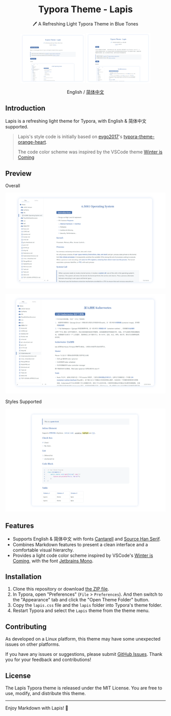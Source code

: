 <h1 align="center">Typora Theme - Lapis</h1>
<p align="center">🖊️ A Refreshing Light Typora Theme in Blue Tones</p>
<div align="center">
<div>
<img src="imgs/preview5.png" width="40%" />
<img src="imgs/preview6.png" width="40%" />
</div>
</div>
<p align="center">English / <a href="https://github.com/YiNNx/typora-theme-lapis/blob/master/README-CN.md">简体中文</a></p>

## Introduction

Lapis is a refreshing light theme for Typora, with English & 简体中文 supported.

> Lapis's style code is initially based on [evgo2017](https://github.com/evgo2017)'s [typora-theme-orange-heart](https://github.com/evgo2017/typora-theme-orange-heart).
>
> The code color scheme was inspired by the VSCode theme [Winter is Coming](https://vscodethemes.com/e/johnpapa.winteriscoming/winter-is-coming-light-no-italics)

## Preview

Overall

![](imgs/preview3.png)

![preview](imgs/preview1.png)

Styles Supported

![](imgs/preview4.png)

## Features

- Supports English & 简体中文 with fonts [Cantarell](https://fonts.google.com/specimen/Cantarell) and [Source Han Serif](https://source.typekit.com/source-han-serif/cn/).
- Combines Markdown features to present a clean interface and a comfortable visual hierarchy.
- Provides a light code color scheme inspired by VSCode's [Winter is Coming](https://vscodethemes.com/e/johnpapa.winteriscoming/winter-is-coming-light-no-italics), with the font [Jetbrains Mono](https://www.jetbrains.com/lp/mono/).

## Installation

1. Clone this repository or download [the ZIP file](https://cdn.just-plain.fun/static/lapis_latest.zip).
2. In Typora, open "Preferences" (`File` > `Preferences`). And then switch to the "Appearance" tab and click the "Open Theme Folder" button.
3. Copy the `lapis.css` file and the `lapis` folder into Typora's theme folder.
4. Restart Typora and select the `Lapis` theme from the theme menu.

## Contributing

As developed on a Linux platform, this theme may have some unexpected issues on other platforms.

If you have any issues or suggestions, please submit [GitHub Issues](https://github.com/YiNNx/typora-theme-lapis/issues). Thank you for your feedback and contributions!

## License

The Lapis Typora theme is released under the MIT License. You are free to use, modify, and distribute this theme.

---

Enjoy Markdown with Lapis! 📘